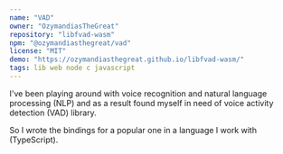 ```yaml
---
name: "VAD"
owner: "OzymandiasTheGreat"
repository: "libfvad-wasm"
npm: "@ozymandiasthegreat/vad"
license: "MIT"
demo: "https://ozymandiasthegreat.github.io/libfvad-wasm/"
tags: lib web node c javascript
---
```

I've been playing around with voice recognition and
natural language processing (NLP) and as a result
found myself in need of voice activity detection (VAD)
library.

So I wrote the bindings for a popular one in a language
I work with (TypeScript).

